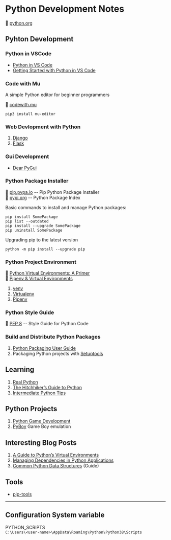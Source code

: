 # Python Development Notes

:link: [python.org](https://www.python.org/)

## Pyhton Development

### Python in VSCode

- [Python in VS Code](https://code.visualstudio.com/docs/languages/python)  
- [Getting Started with Python in VS Code](https://code.visualstudio.com/docs/python/python-tutorial)

### Code with Mu

A simple Python editor for beginner programmers

:link: [codewith.mu](https://codewith.mu/en/)

```shell
pip3 install mu-editor
```

### Web Devlopment with Python

1. [Django](https://www.djangoproject.com/)
2. [Flask](https://palletsprojects.com/p/flask/)

### Gui Development

- [Dear PyGui](https://github.com/hoffstadt/DearPyGui)

### Python Package Installer

:link: [pip.pypa.io](https://pip.pypa.io/en/stable/) -- Pip Python Package Installer  
:link: [pypi.org](https://pypi.org/) -- Python Package Index

Basic commands to install and manage Python packages:

```shell
pip install SomePackage
pip list --outdated
pip install --upgrade SomePackage
pip uninstall SomePackage
```

Upgrading pip to the latest version

```shell
python -m pip install --upgrade pip
```

### Python Project Environment

:link: [Python Virtual Environments: A Primer](https://realpython.com/python-virtual-environments-a-primer/)  
:link: [Pipenv & Virtual Environments](https://python-docs.readthedocs.io/en/latest/dev/virtualenvs.html)

1. [venv](development-docs/python-development/venv.md)
2. [Virtualenv](development-docs/python-development/virtualenv.md)
3. [Pipenv](development-docs/python-development/pipenv.md)

### Python Style Guide

:link: [PEP 8](https://www.python.org/dev/peps/pep-0008/) -- Style Guide for Python Code

### Build and Distribute Python Packages                    

1. [Python Packaging User Guide](https://python-packaging-user-guide.readthedocs.io/)
2. Packaging Python projects with [Setuptools](https://setuptools.readthedocs.io/en/latest/)

## Learning

1. [Real Python](https://realpython.com/)
2. [The Hitchhiker’s Guide to Python](https://docs.python-guide.org/)
3. [Intermediate Python Tips](https://book.pythontips.com/en/latest/index.html)

## Python Projects

1. [Python Game Development](development-docs/game-development/game-engines-and-frameworks/python-game-development.md)
2. [PyBoy](https://github.com/Baekalfen/PyBoy) Game Boy emulation

## Interesting Blog Posts

1. [A Guide to Python’s Virtual Environments](https://towardsdatascience.com/virtual-environments-104c62d48c54)
2. [Managing Dependencies in Python Applications](https://medium.com/@jimjh/managing-dependencies-in-python-applications-b9c93dda98c2)
3. [Common Python Data Structures](https://realpython.com/python-data-structures/) (Guide)

## Tools

- [pip-tools](https://github.com/jazzband/pip-tools/)

***

## Configuration System variable

  PYTHON_SCRIPTS  
  `C:\Users\<user-name>\AppData\Roaming\Python\Python38\Scripts`
